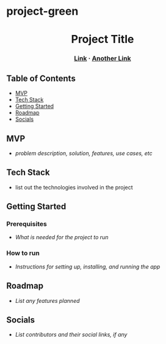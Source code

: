 # project-green

<h1 align="center">Project Title</h1>
<h3 align="center">
    <a href="#">Link</a> · 
    <a href="#" class="default">Another Link</a> 
</h3>

## Table of Contents

- [MVP](#mvp)
- [Tech Stack](#tech-stack)
- [Getting Started](#getting-started)
- [Roadmap](#roadmap)
- [Socials](#socials)

## MVP

- _problem description, solution, features, use cases, etc_

## Tech Stack

- list out the technologies involved in the project

## Getting Started

### Prerequisites

- _What is needed for the project to run_

### How to run

- _Instructions for setting up, installing, and running the app_

## Roadmap

- _List any features planned_

## Socials

- _List contributors and their social links, if any_
